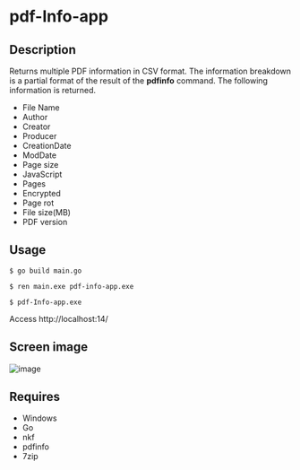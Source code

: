 # pdf-Info-app 

## Description  
Returns multiple PDF information in CSV format. The information breakdown is a partial format of the result of the **pdfinfo** command. The following information is returned.  
- File Name
- Author
- Creator
- Producer
- CreationDate
- ModDate
- Page size
- JavaScript
- Pages
- Encrypted
- Page rot
- File size(MB)
- PDF version


## Usage  
```
$ go build main.go
```

```
$ ren main.exe pdf-info-app.exe
```

```
$ pdf-Info-app.exe
```

Access http://localhost:14/

## Screen image  
![image](https://user-images.githubusercontent.com/10069642/86309932-d0d4b900-bc57-11ea-8a7a-f63ea82e4ed6.png)  

## Requires  
- Windows
- Go
- nkf
- pdfinfo
- 7zip
